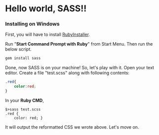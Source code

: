 Hello world, SASS!!
=========

### Installing on Windows
First, you will have to install [RubyInstaller](http://rubyinstaller.org).

Run "__Start Command Prompt with Ruby__" from Start Menu. Then run the below script.

```ruby
gem install sass
```

Done, now SASS is on your machine! So, let's play with it. Open your text editor. Create a file "test.scss" along with following contents:

```css
.red{
	color:red;
}
```
In your __Ruby CMD__,
```
$>sass test.scss
.red { 
	color: red; }
```
It will output the reformatted CSS we wrote above. Let's move on.